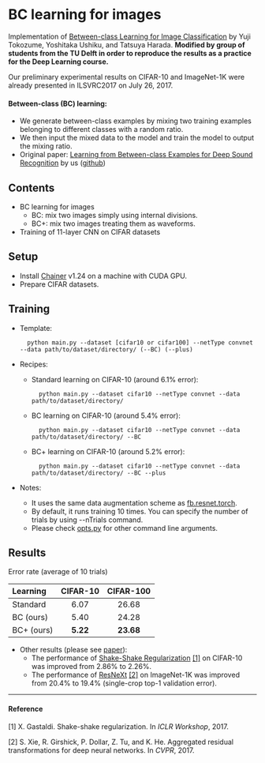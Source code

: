 BC learning for images
=========================

Implementation of [Between-class Learning for Image Classification](https://arxiv.org/abs/1711.10284) by Yuji Tokozume, Yoshitaka Ushiku, and Tatsuya Harada. **Modified by group of students from the TU Delft in order to reproduce the results as a practice for the Deep Learning course.**

Our preliminary experimental results on CIFAR-10 and ImageNet-1K were already presented in ILSVRC2017 on July 26, 2017.

#### Between-class (BC) learning:
- We generate between-class examples by mixing two training examples belonging to different classes with a random ratio.
- We then input the mixed data to the model and
train the model to output the mixing ratio.
- Original paper: [Learning from Between-class Examples for Deep Sound Recognition](https://arxiv.org/abs/1711.10282) by us ([github](https://github.com/mil-tokyo/bc_learning_sound))

## Contents
- BC learning for images
	- BC: mix two images simply using internal divisions.
	- BC+: mix two images treating them as waveforms.
- Training of 11-layer CNN on CIFAR datasets


## Setup
- Install [Chainer](https://chainer.org/) v1.24 on a machine with CUDA GPU.
- Prepare CIFAR datasets.


## Training
- Template:

		python main.py --dataset [cifar10 or cifar100] --netType convnet --data path/to/dataset/directory/ (--BC) (--plus)
 
- Recipes:
	- Standard learning on CIFAR-10 (around 6.1% error):

			python main.py --dataset cifar10 --netType convnet --data path/to/dataset/directory/
	

	- BC learning on CIFAR-10 (around 5.4% error):

			python main.py --dataset cifar10 --netType convnet --data path/to/dataset/directory/ --BC
	
	- BC+ learning on CIFAR-10 (around 5.2% error):

			python main.py --dataset cifar10 --netType convnet --data path/to/dataset/directory/ --BC --plus
	
- Notes:
	- It uses the same data augmentation scheme as [fb.resnet.torch](https://github.com/facebook/fb.resnet.torch).
	- By default, it runs training 10 times. You can specify the number of trials by using --nTrials command.
	- Please check [opts.py](https://github.com/mil-tokyo/bc_learning_image/blob/master/opts.py) for other command line arguments.

## Results

Error rate (average of 10 trials)

| Learning | CIFAR-10 | CIFAR-100 |
|:--|:-:|:-:|
| Standard | 6.07  | 26.68 |
| BC (ours) | 5.40 | 24.28 |
| BC+ (ours) | **5.22** | **23.68** |

- Other results (please see [paper](https://arxiv.org/abs/1711.10284)):
	- The performance of [Shake-Shake Regularization](https://github.com/xgastaldi/shake-shake) [[1]](#1) on CIFAR-10 was improved from 2.86% to 2.26%.
	- The performance of [ResNeXt](https://github.com/facebookresearch/ResNeXt) [[2]](#2) on ImageNet-1K was improved from 20.4% to 19.4% (single-crop top-1 validation error).

---

#### Reference
<i id=1></i>[1] X. Gastaldi. Shake-shake regularization. In *ICLR Workshop*, 2017.

<i id=2></i>[2] S. Xie, R. Girshick, P. Dollar, Z. Tu, and K. He. Aggregated residual transformations for deep neural networks. In *CVPR*, 2017.
